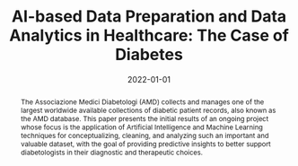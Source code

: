---
# Documentation: https://wowchemy.com/docs/managing-content/

title: 'AI-based Data Preparation and Data Analytics in Healthcare: The Case of Diabetes'
subtitle: ''
summary: 'Preprint'
authors:
- Marianna Maranghi
- Aris Anagnostopoulos
- admin
- Ioannis Chatzigiannakis
- Federico Croce
- Giulia Di Teodoro
- Michele Gentile
- Giorgio Grani
- Maurizio Lenzerini
- Stefano Leonardi
- Andrea Mastropietro
- Laura Palagi
- Massimiliano Pappa
- Riccardo Rosati
- Riccardo Valentini
- Paola Velardi
tags: []
categories: []
date: '2022-01-01'
lastmod: '2023-02-06T12:14:05+01:00'
featured: false
draft: false
publication_short: ""

# Featured image
# To use, add an image named `featured.jpg/png` to your page's folder.
# Focal points: Smart, Center, TopLeft, Top, TopRight, Left, Right, BottomLeft, Bottom, BottomRight.
image:
  caption: ''
  focal_point: ''
  preview_only: false

# Projects (optional).
#   Associate this post with one or more of your projects.
#   Simply enter your project's folder or file name without extension.
#   E.g. `projects = ["internal-project"]` references `content/project/deep-learning/index.md`.
#   Otherwise, set `projects = []`.
projects: []
publishDate: '2023-02-06T11:14:04.668002Z'
publication_types:
- '3'
abstract: 'The Associazione Medici Diabetologi (AMD) collects and manages one of the largest worldwide available collections of diabetic patient records, also known as the AMD database. This paper presents the initial results of an ongoing project whose focus is the application of Artificial Intelligence and Machine Learning techniques for conceptualizing, cleaning, and analyzing such an important and valuable dataset, with the goal of providing predictive insights to better support diabetologists in their diagnostic and therapeutic choices.'
publication: '*arXiv preprint arXiv:2206.06182*'
links:
- name: URL
  url : https://arxiv.org/pdf/2206.06182.pdf
---